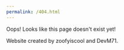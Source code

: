 ```yaml
---
permalink: /404.html
---
```


Oops! Looks like this page doesn't exist yet!

Website created by zoofyiscool and DevM71.
